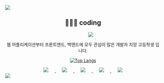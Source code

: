 <div>
<img src="https://capsule-render.vercel.app/api?type=wave&color=auto&height=300&section=header&text=HJ's_GitHub!&fontSize=90&animation=fadeIn" /> 
</div>

<div align=center>

## 👩🏻‍💻 coding

<img src="https://hits.seeyoufarm.com/api/count/incr/badge.svg?url=https%3A%2F%2Fgithub.com%2Fqkdgywls0503%2Fhit-counter&count_bg=%23A192AC&title_bg=%23E9A5A5&icon=github.svg&icon_color=%23FFF7F7&title=hits&edge_flat=false" style="margin-left : 50px" />

웹 어플리케이션부터 프론트엔드, 백엔드에 모두 관심이 많은 개발자 지망 고등학생 입니다.

</div>
<div align=center>

<!-- [![lllillly's GitHub stats](https://github-readme-stats.vercel.app/api?username=lllillly&show_icons=true&theme=dracula)](https://github.com/qkdgywls0503/github-readme-stats)  -->
[![Top Langs](https://github-readme-stats.vercel.app/api/top-langs/?username=lllillly&layout=compact&show_icons=true&theme=dracula)](https://github.com/qkdgywls0503/github-readme-stats)
	
<a href="https://github.com/lllillly/">
    <img src="https://img.shields.io/github/followers/lllillly?style=social" style="height : auto; margin-left : 20px; margin-right : 20px;"/>
</a>
		
<a href="https://www.youtube.com/channel/UCr5VGXtgjVRWQIDBv7fHe8Q">
    <img src="https://img.shields.io/badge/Youtube-ff0000?style=flat-square&logo=youtube&link=https://www.youtube.com/channel/UCr5VGXtgjVRWQIDBv7fHe8Q" style="height : auto; margin-left : 20px; margin-right : 20px;"/>
</a>

<a href="https://www.facebook.com/Hj0503/">
    <img src="https://img.shields.io/badge/facebook-1877f2?style=flat-square&logo=facebook&logoColor=white&link=https://www.facebook.com/Hj0503/" style="height : auto; margin-left : 20px; margin-right : 20px;"/>
</a>

<a href="https://www.instagram.com/lllillly_03/">
    <img src="http://img.shields.io/badge/-Instagram-purple?style=flat&logo=Instagram&link=https://www.instagram.com/lllillly_03/" style="height : auto; margin-left : 20px; margin-right : 20px;"/>
</a>

<a href="mailto:nijoyh0503@gmail.com">
    <img src="https://img.shields.io/badge/Gmail-d14836?style=flat-square&logo=Gmail&logoColor=white&link=mailto:nijoyh0503@gmail.com" style="height : auto; margin-left : 20px; margin-right : 20px;"/>
</a>

</div>

<img src="https://capsule-render.vercel.app/api?type=wave&color=auto&height=300&section=footer" />
